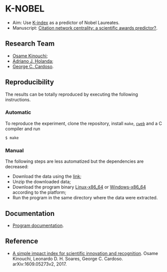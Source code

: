 # K-NOBEL

- Aim: Use [K-index](https://arxiv.org/abs/1609.05273v2) as a predictor of Nobel Laureates.
- Manuscript: [Citation network centrality: a scientific awards predictor?](https://arxiv.org/abs/1910.02369).

## Research Team

- [Osame Kinouchi](https://publons.com/researcher/1537219/osame-kinouchi/);
- [Adriano J. Holanda](https://publons.com/researcher/1343572/adriano-de-jesus-holanda/);
- [George C. Cardoso](https://publons.com/researcher/1515858/george-c-cardoso/).

## Reproducibility

The results can be totally reproduced by executing the following instructions.

### Automatic

To reproduce the experiment, clone the repository, install `make`,
[`cweb`](https://www-cs-faculty.stanford.edu/~knuth/cweb.html) and a C
compiler and run

````
$ make
````

### Manual

The following steps are less automatized but the dependencies are
decreased:

- Download the data using the [link](https://drive.google.com/uc?export=download&id=1yuaGztX44jec657z_mSRcVv4cWG1sBaG);
- Unzip the downloaded data;
- Download the program binary [Linux-x86_64](k-nobel) or
  [Windows-x86_64](k-nobel.exe) according to the platform;
- Run the program in the same directory where the data were extracted.

## Documentation

- [Program documentation](k-nobel.pdf).

## Reference

- [A simple impact index for scientific innovation and
  recognition](https://arxiv.org/abs/1609.05273v2). Osame Kinouchi,
  Leonardo D. H. Soares, George C. Cardoso. arXiv:1609.05273v2, 2017.